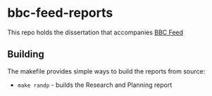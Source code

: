 # bbc-feed-reports

This repo holds the dissertation that accompanies [BBC Feed](https://github.com/bbc/bbc-feed)

## Building

The makefile provides simple ways to build the reports from source:

* `make randp` - builds the Research and Planning report
